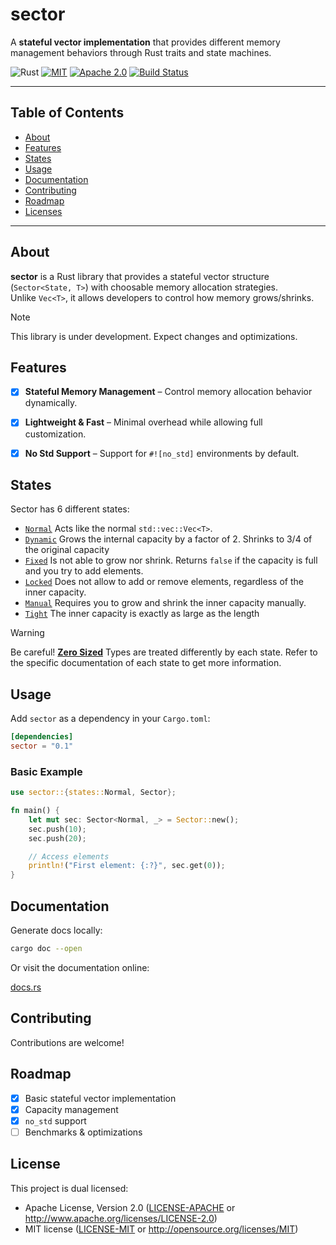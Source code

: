 # sector

A **stateful vector implementation** that provides different memory management behaviors through Rust traits and state machines.

![Rust](https://img.shields.io/badge/Rust-1.70%2B-orange)
[![MIT](https://img.shields.io/badge/License-MIT-blue.svg)](./LICENSE-MIT)
[![Apache 2.0](https://img.shields.io/badge/License-APACHE%202.0-blue.svg)](./LICENSE-MIT)
[![Build Status](https://img.shields.io/github/actions/workflow/status/Dari-OS/sector/.github%2Fworkflows%2Frust.yml)](https://github.com/Dari-OS/sector/actions)

---

## Table of Contents

- [About](#about)
- [Features](#features)
- [States](#states)
- [Usage](#usage)
- [Documentation](#documentation)
- [Contributing](#contributing)
- [Roadmap](#roadmap)
- [Licenses](#license)

---

## About

**sector** is a Rust library that provides a stateful vector structure (`Sector<State, T>`) with choosable memory allocation strategies.  
Unlike `Vec<T>`, it allows developers to control how memory grows/shrinks.

> [!NOTE]
> This library is under development. Expect changes and optimizations.

## Features

- [x] **Stateful Memory Management** – Control memory allocation behavior dynamically.

- [x] **Lightweight & Fast** – Minimal overhead while allowing full customization.

- [x] **No Std Support** – Support for `#![no_std]` environments by default.

## States

Sector has 6 different states:

- [`Normal`] Acts like the normal `std::vec::Vec<T>`.
- [`Dynamic`] Grows the internal capacity by a factor of 2. Shrinks to 3/4 of the original capacity
- [`Fixed`] Is not able to grow nor shrink. Returns `false` if the capacity is full and you try to add elements.
- [`Locked`] Does not allow to add or remove elements, regardless of the inner capacity.
- [`Manual`] Requires you to grow and shrink the inner capacity manually.
- [`Tight`] The inner capacity is exactly as large as the length

> [!WARNING]
> Be careful!
> [**Zero Sized**](https://doc.rust-lang.org/nomicon/exotic-sizes.html) Types are treated differently by each state.
> Refer to the specific documentation of each state to get more information.

[`Normal`]: ./src/states/normal.rs
[`Dynamic`]: ./src/states/dynamic.rs
[`Fixed`]: ./src/states/fixed.rs
[`Locked`]: ./src/states/locked.rs
[`Manual`]: ./src/states/manual.rs
[`Tight`]: ./src/states/tight.rs

## Usage

Add `sector` as a dependency in your `Cargo.toml`:

```toml
[dependencies]
sector = "0.1"
```

### Basic Example

```rust
use sector::{states::Normal, Sector};

fn main() {
    let mut sec: Sector<Normal, _> = Sector::new();
    sec.push(10);
    sec.push(20);

    // Access elements
    println!("First element: {:?}", sec.get(0));
}
```

## Documentation

Generate docs locally:

```sh
cargo doc --open
```

Or visit the documentation online:

[docs.rs](https://docs.rs/sector/latest/sector/)

## Contributing

Contributions are welcome!

## Roadmap

- [x] Basic stateful vector implementation
- [x] Capacity management
- [x] `no_std` support
- [ ] Benchmarks & optimizations

## License

This project is dual licensed:

- Apache License, Version 2.0
  ([LICENSE-APACHE](LICENSE-APACHE) or http://www.apache.org/licenses/LICENSE-2.0)
- MIT license
  ([LICENSE-MIT](LICENSE-MIT) or http://opensource.org/licenses/MIT)
